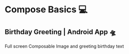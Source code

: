 # Compose Basics 💻

## Birthday Greeting | Android App 🛸
Full screen Composable Image and greeting birthday text 

